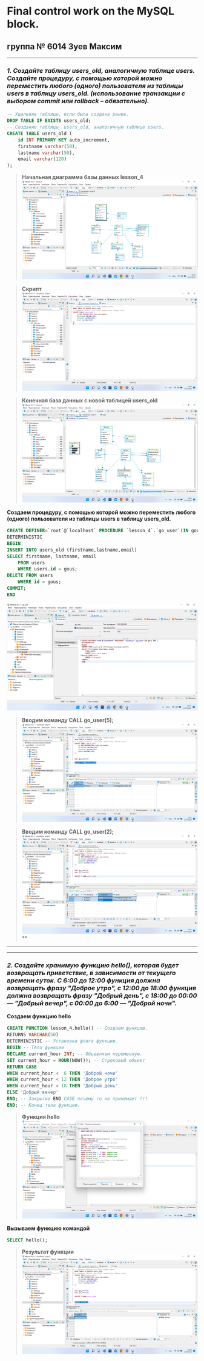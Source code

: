 # Final control work on the MySQL block.

## группа № 6014 Зуев Максим 

***
 ### _1.  Создайте таблицу users_old, аналогичную таблице users. Создайте процедуру, с помощью которой можно переместить любого (одного) пользователя из таблицы users в таблицу users_old. (использование транзакции с выбором commit или rollback – обязательно)._

```sql
-- Удаление таблицы, если была создана ранее.
DROP TABLE IF EXISTS users_old;
-- Создание таблицы  users_old, аналогичную таблице users.
CREATE TABLE users_old (
	id INT PRIMARY KEY auto_increment, 
    firstname varchar(50), 
    lastname varchar(50), 
    email varchar(120)
);
```
> **Начальная диаграмма базы данных lesson_4**
![](Screen_dbeaver/1.png)

> **Скрипт**
![](Screen_dbeaver/2.png)

> **Конечная база данных c новой таблицей users_old**
![](Screen_dbeaver/3.png)

**Создаем процедуру, с помощью которой можно переместить любого (одного) пользователя из таблицы users в таблицу users_old.**
```sql
CREATE DEFINER=`root`@`localhost` PROCEDURE `lesson_4`.`go_user`(IN gous INT )
DETERMINISTIC
BEGIN
INSERT INTO users_old (firstname,lastname,email) 
SELECT firstname, lastname, email 
	FROM users 
	WHERE users.id = gous;
DELETE FROM users 
	WHERE id = gous;
COMMIT;
END
```
![](Screen_dbeaver/6.png)

> **Вводим команду CALL go_user(5);**
![](Screen_dbeaver/4.png)

> **Вводим команду CALL go_user(2);**
![](Screen_dbeaver/5.png)**

***
***


###  _2.  Создайте хранимую функцию hello(), которая будет возвращать приветствие, в зависимости от текущего времени суток. С 6:00 до 12:00 функция должна возвращать фразу "Доброе утро", с 12:00 до 18:00 функция должна возвращать фразу "Добрый день", с 18:00 до 00:00 — "Добрый вечер", с 00:00 до 6:00 — "Доброй ночи"._


**Создаем функцию hello**
```sql
CREATE FUNCTION lesson_4.hello() -- Создаем функцию.
RETURNS VARCHAR(50)  
DETERMINISTIC -- Установка флага функции.
BEGIN -- Тело функции
DECLARE current_hour INT; -- Обьевляем переменную.
SET current_hour = HOUR(NOW()); -- Строковый обьект
RETURN CASE
WHEN current_hour <  6 THEN 'Доброй ночи'
WHEN current_hour < 12 THEN 'Доброе утро'
WHEN current_hour < 18 THEN 'Добрый день'
ELSE 'Добрый вечер'
END; -- Закрытие END CASE почему то не принемает !!!  
END; -- Конец тела функции.
```
> **Функция hello**
![](Screen_dbeaver/8.png)

**Вызываем функцию командой** 
```sql
SELECT hello();
```

> **Результат функции** 
![](Screen_dbeaver/7.png)